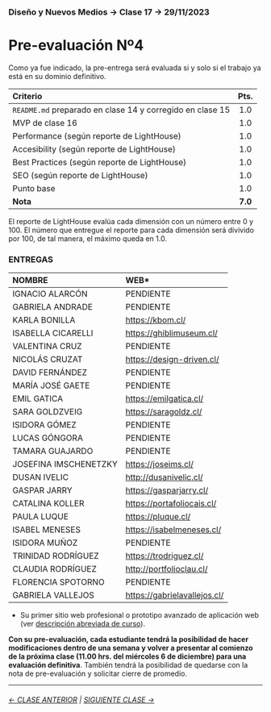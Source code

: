 ### Diseño y Nuevos Medios → Clase 17 → 29/11/2023

# Pre-evaluación Nº4

Como ya fue indicado, la pre-entrega será evaluada si y solo si el trabajo ya está en su dominio definitivo.

| Criterio | Pts. |
|:---------|:----:|
| `README.md` preparado en clase 14 y corregido en clase 15 | 1.0 |
| MVP de clase 16 | 1.0 |
| Performance (según reporte de LightHouse) | 1.0 |
| Accesibility (según reporte de LightHouse) | 1.0 |
| Best Practices (según reporte de LightHouse) | 1.0 |
| SEO (según reporte de LightHouse) | 1.0 |
| Punto base | 1.0 |
| **Nota** | **7.0** |

El reporte de LightHouse evalúa cada dimensión con un número entre 0 y 100. El número que entregue el reporte para cada dimensión será divivido por 100, de tal manera, el máximo queda en 1.0.

### ENTREGAS

| NOMBRE | WEB* |
|:--------------|:------|
| IGNACIO ALARCÓN | PENDIENTE |
| GABRIELA ANDRADE | PENDIENTE |
| KARLA BONILLA | https://kbom.cl/ |
| ISABELLA CICARELLI | https://ghiblimuseum.cl/ |	
| VALENTINA CRUZ | PENDIENTE |  
| NICOLÁS CRUZAT | https://design-driven.cl/ |
| DAVID FERNÁNDEZ | PENDIENTE |
| MARÍA JOSÉ GAETE | PENDIENTE |
| EMIL GATICA | https://emilgatica.cl/ |		
| SARA GOLDZVEIG | https://saragoldz.cl/ |	
| ISIDORA GÓMEZ | PENDIENTE |
| LUCAS GÓNGORA | PENDIENTE |	
| TAMARA GUAJARDO | PENDIENTE |
| JOSEFINA IMSCHENETZKY | https://joseims.cl/ |	
| DUSAN IVELIC | http://dusanivelic.cl/ |	
| GASPAR JARRY | https://gasparjarry.cl/ |	
| CATALINA KOLLER | https://portafoliocais.cl/ |	
| PAULA LUQUE | https://pluque.cl/ |	
| ISABEL MENESES | https://isabelmeneses.cl/ |	
| ISIDORA MUÑOZ | PENDIENTE |
| TRINIDAD RODRÍGUEZ | https://trodriguez.cl/ |
| CLAUDIA RODRÍGUEZ | http://portfolioclau.cl/ |	
| FLORENCIA SPOTORNO | PENDIENTE |
| GABRIELA VALLEJOS | https://gabrielavallejos.cl/ |

* Su primer sitio web profesional o prototipo avanzado de aplicación web (ver [descripción abreviada de curso](https://github.com/profesorfaco/dno037-2023-2#descripci%C3%B3n-abreviada-en-4-partes)).



**Con su pre-evaluación, cada estudiante tendrá la posibilidad de hacer modificaciones dentro de una semana y volver a presentar al comienzo de la próxima clase (11.00 hrs. del miércoles 6 de diciembre) para una evaluación definitiva**. También tendrá la posibilidad de quedarse con la nota de pre-evaluación y solicitar cierre de promedio.

- - - - - - - 

###### [← CLASE ANTERIOR](https://github.com/profesorfaco/dno037-2023-2/tree/main/clase-16) | [SIGUIENTE CLASE →](https://github.com/profesorfaco/dno037-2023-2/tree/main/clase-18)
